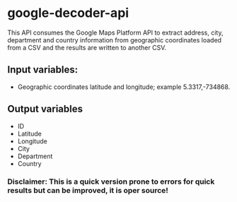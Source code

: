 # google-decoder-api

This API consumes the Google Maps Platform API to extract address, city, department and country information from geographic coordinates loaded from a CSV and the results are written to another CSV.

## Input variables:
- Geographic coordinates latitude and longitude; example 5.3317,-734868.

## Output variables
- ID
- Latitude
- Longitude
- City
- Department
- Country

### Disclaimer: This is a quick version prone to errors for quick results but can be improved, it is oper source!